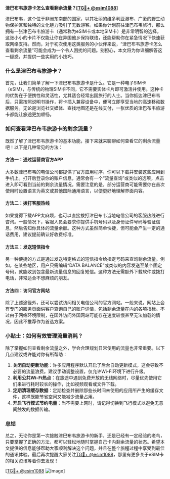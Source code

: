 **津巴布韦旅游卡怎么查看剩余流量？[[TG💪+ @esim1088](https://t.me/s/esim1088)]**

津巴布韦，这个位于非洲东南部的国家，以其壮丽的维多利亚瀑布、广袤的野生动物保护区和独特的文化魅力吸引了无数游客。如果你计划前往津巴布韦旅行，那么拥有一张津巴布韦旅游卡（通常称为eSIM卡或本地SIM卡）是非常明智的选择。这张小小的卡片不仅能让你在异国他乡保持联络，还能帮助你在紧急情况下快速获取网络支持。然而，对于初次使用这类服务的小伙伴来说，“津巴布韦旅游卡怎么查看剩余流量”可能会成为一个令人困扰的问题。别担心，本文将为你详细解答这一疑惑，并提供一些实用的小技巧。

### 什么是津巴布韦旅游卡？

首先，让我们简单了解一下津巴布韦旅游卡是什么。它是一种电子SIM卡（eSIM），与传统的物理SIM卡不同，它不需要实体卡片即可激活并使用。这种卡的优势在于便携性和灵活性，尤其适合经常出国旅行的人士。当你抵达津巴布韦后，只需按照说明书操作，将卡插入兼容设备中，便可立即享受当地的高速移动数据服务。无论是浏览社交媒体、查找地图还是在线支付，一张优质的津巴布韦旅游卡都能让旅途更加顺畅。

### 如何查看津巴布韦旅游卡的剩余流量？

既然了解了津巴布韦旅游卡的基本功能，接下来就来聊聊如何查看它的剩余流量吧！以下是几种常见的方法：

#### 方法一：通过运营商官方APP

大多数津巴布韦的电信公司都提供了官方应用程序，你可以下载并安装这些应用到手机上。打开后登录你的账户信息，通常会有一个“流量查询”或类似的选项，点击进入即可看到当前的剩余流量情况。需要注意的是，部分运营商可能需要你在首次使用时设置语言为英文或其他国际通用语言，以便更好地理解界面内容。

#### 方法二：拨打客服热线

如果觉得下载APP太麻烦，也可以直接拨打津巴布韦当地电信公司的客服热线进行咨询。一般情况下，客服人员会要求你提供手机号码以及身份证件号码等验证信息，然后告知你具体的流量余额。这种方式虽然简单快捷，但可能会产生一定的通话费用，建议提前确认好收费标准。

#### 方法三：发送短信指令

另一种便捷的方式是通过发送特定格式的短信指令给指定号码来查询剩余流量。例如，在某些地区，用户只需编辑“DATA BALANCE”或类似的内容发送至某个固定号码，就能收到包含最新流量信息的回复短信。这种方法无需额外下载软件或拨打电话，非常适合不想麻烦的朋友。

#### 方法四：访问官方网站

除了上述途径外，还可以尝试访问相关电信公司的官方网站。一般来说，网站上会有专门的服务页面供客户查询自己的账户详情，包括剩余流量在内的各项指标。不过由于网络环境限制，在国外访问外国网站可能存在速度较慢甚至无法加载的情况，因此不推荐作为首选方案。

### 小贴士：如何有效管理流量消耗？

除了掌握如何查看剩余流量之外，学会合理规划日常使用的流量也非常重要。以下几点建议或许能对你有所帮助：

1. **关闭自动更新功能**：许多应用程序默认开启了后台自动更新模式，这会导致不必要的流量浪费。建议手动调整设置，仅允许Wi-Fi环境下进行升级。
2. **利用公共Wi-Fi热点**：在旅途中遇到免费开放的无线网络时，尽量优先使用它们来进行耗时较长的操作，比如视频观看或文件下载。
3. **定期清理缓存数据**：定期检查并删除那些长时间未使用的应用所产生的缓存文件，这样既能节省空间又能减少流量占用。
4. **开启飞行模式节约电量**：当不需要上网时，请记得切换到飞行模式以避免无意间触发的数据传输。

### 总结

总之，无论你是第一次接触津巴布韦旅游卡的新手，还是已经有一定经验的老鸟，只要掌握了正确的方法，都可以轻松地随时掌握自己卡内剩余流量的状态。希望本文提供的信息能够帮助大家顺利解决这个问题，并且在整个旅程过程中享受到最佳的通讯体验。最后再次提醒大家关注[TG💪+ @esim1088](https://t.me/s/esim1088)，那里有更多关于eSIM卡的相关资讯等着你去发现！

[[TG💪+ @esim1088](https://t.me/s/esim1088) ![Image](https://i.postimg.cc/4NQfJmqS/Snipaste-2025-05-13-00-14-12.png)]